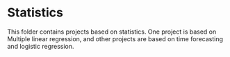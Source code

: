 # Statistics
This folder contains projects based on statistics. One project is based on Multiple linear regression, and other projects are based on time forecasting and logistic regression. 
